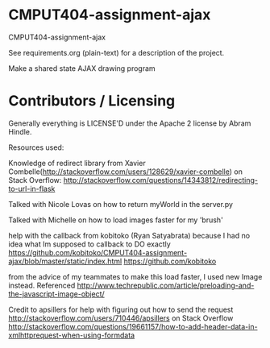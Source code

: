 CMPUT404-assignment-ajax
==============================

CMPUT404-assignment-ajax

See requirements.org (plain-text) for a description of the project.

Make a shared state AJAX drawing program

Contributors / Licensing
========================

Generally everything is LICENSE'D under the Apache 2 license by Abram Hindle.

Resources used:

Knowledge of redirect library from Xavier Combelle(http://stackoverflow.com/users/128629/xavier-combelle) on Stack Overflow:
http://stackoverflow.com/questions/14343812/redirecting-to-url-in-flask

Talked with Nicole Lovas on how to return myWorld in the server.py

Talked with Michelle on how to load images faster for my 'brush'

help with the callback from kobitoko (Ryan Satyabrata)
because I had no idea what Im supposed to callback to DO exactly
https://github.com/kobitoko/CMPUT404-assignment-ajax/blob/master/static/index.html
https://github.com/kobitoko

from the advice of my teammates to make this load faster, I used new Image instead. Referenced http://www.techrepublic.com/article/preloading-and-the-javascript-image-object/

Credit to apsillers for help with figuring out how to send the request
http://stackoverflow.com/users/710446/apsillers
on Stack Overflow
http://stackoverflow.com/questions/19661157/how-to-add-header-data-in-xmlhttprequest-when-using-formdata